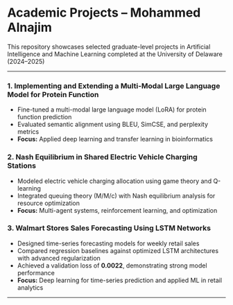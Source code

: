 # Academic Projects – Mohammed Alnajim

This repository showcases selected graduate-level projects in Artificial Intelligence and Machine Learning completed at the University of Delaware (2024–2025)

---

### 1. Implementing and Extending a Multi-Modal Large Language Model for Protein Function
- Fine-tuned a multi-modal large language model (LoRA) for protein function prediction
- Evaluated semantic alignment using BLEU, SimCSE, and perplexity metrics
- **Focus:** Applied deep learning and transfer learning in bioinformatics

### 2. Nash Equilibrium in Shared Electric Vehicle Charging Stations
- Modeled electric vehicle charging allocation using game theory and Q-learning
- Integrated queuing theory (M/M/c) with Nash equilibrium analysis for resource optimization
- **Focus:** Multi-agent systems, reinforcement learning, and optimization

### 3. Walmart Stores Sales Forecasting Using LSTM Networks
- Designed time-series forecasting models for weekly retail sales
- Compared regression baselines against optimized LSTM architectures with advanced regularization
- Achieved a validation loss of **0.0022**, demonstrating strong model performance
- **Focus:** Deep learning for time-series prediction and applied ML in retail analytics

---
